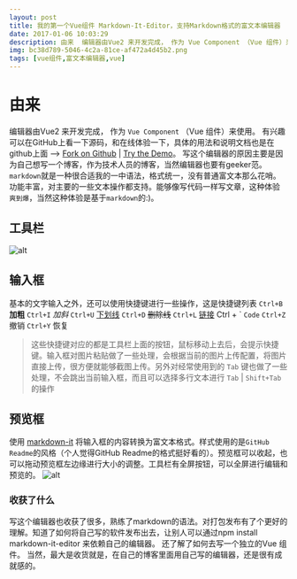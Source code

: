 ```yaml
---
layout: post
title: 我的第一个Vue组件 Markdown-It-Editor，支持Markdown格式的富文本编辑器
date: 2017-01-06 10:03:29
description: 由来  编辑器由Vue2 来开发完成， 作为 Vue Component （Vue 组件）来使用。 有兴趣可以在GitHub上看一下源码，和在线体验一下，具体的用法和说明文档也是在github上面 --> Fork on Github | Try the Demo。 写这个编辑器的原因主要是因为自己想写一个博客，作为技术人员的博客，当然编辑器也要有geeker范。markdown就是一种很合适我的一中语法，格式统一，没有普通富文本那么花哨。功能丰富，对主要的一些文本操作都支持。能够像写代码一样写文章，这种体验 爽到爆，当然这种体验是基于markdown的:)。  工具栏    输入框  基本的
img: bc38d789-5046-4c2a-81ce-af472a4d45b2.png
tags: [vue组件,富文本编辑器,vue]
---
```


# 由来
编辑器由Vue2 来开发完成， 作为 `Vue Component` （Vue 组件）来使用。 有兴趣可以在GitHub上看一下源码，和在线体验一下，具体的用法和说明文档也是在github上面 --> [Fork on Github](https://github.com/k55k32/markdown-it-editor) | [Try the Demo](http://md.diamondfsd.com/)。
写这个编辑器的原因主要是因为自己想写一个博客，作为技术人员的博客，当然编辑器也要有geeker范。`markdown`就是一种很合适我的一中语法，格式统一，没有普通富文本那么花哨。功能丰富，对主要的一些文本操作都支持。能够像写代码一样写文章，这种体验 `爽到爆`，当然这种体验是基于`markdown`的:)。

## 工具栏
![alt]({{site.baseurl}}/assets/img/0750a965-78e1-4ccb-8f2c-18c34af80def.gif)

## 输入框
基本的文字输入之外，还可以使用快捷键进行一些操作，这是快捷键列表
`Ctrl+B` **加粗**
`Ctrl+I` *加斜*
`Ctrl+U` <u>下划线</u>
`Ctrl+D` ~~删除线~~
`Ctrl+L` [链接](http://diamondfsd.com)
Ctrl + \` `Code`
`Ctrl+Z` 撤销
`Ctrl+Y` 恢复
> 这些快捷键对应的都是工具栏上面的按钮，鼠标移动上去后，会提示快捷键。输入框对图片粘贴做了一些处理，会根据当前的图片上传配置，将图片直接上传，很方便就能够截图上传。另外对经常使用到的 `Tab` 键也做了一些处理，不会跳出当前输入框，而且可以选择多行文本进行 `Tab` | `Shift+Tab` 的操作

## 预览框
使用 [markdown-it](https://github.com/markdown-it/markdown-it) 将输入框的内容转换为富文本格式。样式使用的是`GitHub Readme`的风格（个人觉得GitHub Readme的格式挺好看的）。预览框可以收起，也可以拖动预览框左边缘进行大小的调整。工具栏有全屏按钮，可以全屏进行编辑和预览的。
![alt]({{site.baseurl}}/assets/img/dafd6c9b-e458-4fd6-b8a5-8d05d37edf28.gif)


### 收获了什么
写这个编辑器也收获了很多，熟练了markdown的语法。对打包发布有了个更好的理解。知道了如何将自己写的软件发布出去，让别人可以通过npm install markdown-it-editor 来依赖自己的编辑器。 还了解了如何去写一个独立的Vue 组件。 当然，最大是收货就是，在自己的博客里面用自己写的编辑器，还是很有成就感的。

